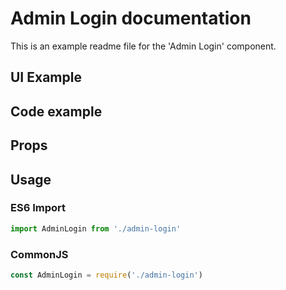 # Admin Login documentation

This is an example readme file for the 'Admin Login' component.

## UI Example

<!-- STORY -->

## Code example

<!-- SOURCE -->

## Props

<!-- PROPS -->

## Usage

### ES6 Import
```js
import AdminLogin from './admin-login'
```

### CommonJS

```js
const AdminLogin = require('./admin-login')
